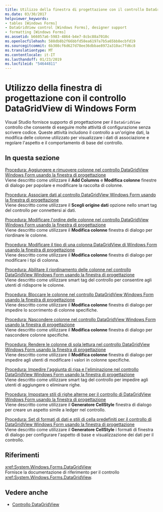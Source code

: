 ```yaml
---
title: Utilizzo della finestra di progettazione con il controllo DataGridView di Windows Form
ms.date: 03/30/2017
helpviewer_keywords:
- tables [Windows Forms]
- DataGridView control [Windows Forms], designer support
- formatting [Windows Forms]
ms.assetid: b66057a6-5983-4864-b4e7-8cbc88a7010c
ms.openlocfilehash: 588db8b2f66bbfd58ea6197a7b5a65bb8ecbfd19
ms.sourcegitcommit: 6b308cf6d627d78ee36dbbae8972a310ac7fd6c8
ms.translationtype: MT
ms.contentlocale: it-IT
ms.lasthandoff: 01/23/2019
ms.locfileid: "54644811"
---
```

# <a name="using-the-designer-with-the-windows-forms-datagridview-control"></a>Utilizzo della finestra di progettazione con il controllo DataGridView di Windows Form
Visual Studio fornisce supporto di progettazione per il `DataGridView` controllo che consente di eseguire molte attività di configurazione senza scrivere codice. Queste attività includono il controllo a un'origine dati, la modifica delle colonne utilizzato per visualizzare i dati di associazione e regolare l'aspetto e il comportamento di base del controllo.  
  
## <a name="in-this-section"></a>In questa sezione  
 [Procedura: Aggiungere e rimuovere colonne nel controllo DataGridView Windows Form usando la finestra di progettazione](../../../../docs/framework/winforms/controls/add-and-remove-columns-in-the-datagrid-using-the-designer.md)  
 Viene descritto come utilizzare il **Add Columns** e **Modifica colonne** finestre di dialogo per popolare e modificare la raccolta di colonne.  
  
 [Procedura: Associare dati al controllo DataGridView Windows Form usando la finestra di progettazione](../../../../docs/framework/winforms/controls/bind-data-to-the-datagrid-using-the-designer.md)  
 Viene descritto come utilizzare il **Scegli origine dati** opzione nello smart tag del controllo per connettersi ai dati.  
  
 [Procedura: Modificare l'ordine delle colonne nel controllo DataGridView Windows Form usando la finestra di progettazione](../../../../docs/framework/winforms/controls/change-the-order-of-columns-in-the-datagrid-using-the-designer.md)  
 Viene descritto come utilizzare il **Modifica colonne** finestra di dialogo per riordinare le colonne.  
  
 [Procedura: Modificare il tipo di una colonna DataGridView di Windows Form usando la finestra di progettazione](../../../../docs/framework/winforms/controls/change-the-type-of-a-wf-datagridview-column-using-the-designer.md)  
 Viene descritto come utilizzare il **Modifica colonne** finestra di dialogo per modificare i tipi di colonna.  
  
 [Procedura: Abilitare il riordinamento delle colonne nel controllo DataGridView Windows Form usando la finestra di progettazione](../../../../docs/framework/winforms/controls/enable-column-reordering-in-the-datagrid-using-the-designer.md)  
 Viene descritto come utilizzare smart tag del controllo per consentire agli utenti di ridisporre le colonne.  
  
 [Procedura: Bloccare le colonne nel controllo DataGridView Windows Form usando la finestra di progettazione](../../../../docs/framework/winforms/controls/freeze-columns-in-the-datagrid-using-the-designer.md)  
 Viene descritto come utilizzare il **Modifica colonne** finestra di dialogo per impedire lo scorrimento di colonne specifiche.  
  
 [Procedura: Nascondere colonne nel controllo DataGridView Windows Form usando la finestra di progettazione](../../../../docs/framework/winforms/controls/hide-columns-in-the-datagrid-using-the-designer.md)  
 Viene descritto come utilizzare il **Modifica colonne** finestra di dialogo per nascondere colonne specifiche.  
  
 [Procedura: Rendere le colonne di sola lettura nel controllo DataGridView Windows Form usando la finestra di progettazione](../../../../docs/framework/winforms/controls/make-columns-read-only-in-the-datagrid-using-the-designer.md)  
 Viene descritto come utilizzare il **Modifica colonne** finestra di dialogo per impedire agli utenti di modificare i valori in colonne specifiche.  
  
 [Procedura: Impedire l'aggiunta di riga e l'eliminazione nel controllo DataGridView Windows Form usando la finestra di progettazione](../../../../docs/framework/winforms/controls/prevent-row-addition-and-deletion-in-the-datagrid-using-the-designer.md)  
 Viene descritto come utilizzare smart tag del controllo per impedire agli utenti di aggiungere o eliminare righe.  
  
 [Procedura: Impostare stili di righe alterne per il controllo di DataGridView Windows Form usando la finestra di progettazione](../../../../docs/framework/winforms/controls/set-alternating-row-styles-for-the-datagrid-using-the-designer.md)  
 Viene descritto come utilizzare il **Generatore CellStyle** finestra di dialogo per creare un aspetto simile a ledger nel controllo.  
  
 [Procedura: Set di formati di dati e stili di cella predefiniti per il controllo di DataGridView Windows Form usando la finestra di progettazione](../../../../docs/framework/winforms/controls/default-cell-styles-datagridview.md)  
 Viene descritto come utilizzare il **Generatore CellStyle** i formati di finestra di dialogo per configurare l'aspetto di base e visualizzazione dei dati per il controllo.  
  
## <a name="reference"></a>Riferimenti  
 <xref:System.Windows.Forms.DataGridView>  
 Fornisce la documentazione di riferimento per il controllo <xref:System.Windows.Forms.DataGridView>.  
  
## <a name="see-also"></a>Vedere anche
- [Controllo DataGridView](../../../../docs/framework/winforms/controls/datagridview-control-windows-forms.md)
